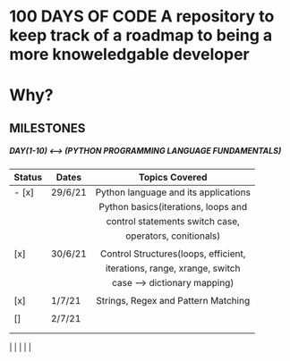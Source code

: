 # 100 DAYS OF CODE A repository to keep track of a roadmap to being a more knoweledgable developer

# Why?

## MILESTONES

##### DAY(1-10) <--> (PYTHON PROGRAMMING LANGUAGE FUNDAMENTALS)

| Status | Dates   |            Topics Covered            |
| ------ | ------- | :----------------------------------: |
|- [x]   | 29/6/21 | Python language and its applications |
|        |         | Python basics(iterations, loops and  |
|        |         |   control statements switch case,    |
|        |         |       operators, conitionals)        |
|        |         |                                      |
| [x]    | 30/6/21 | Control Structures(loops, efficient, |
|        |         |  iterations, range, xrange, switch   |
|        |         |  case --> dictionary mapping)        |
|        |         |                                      |
| [x]    | 1/7/21  | Strings, Regex and Pattern Matching  |
|        |         |                                      |
| []     | 2/7/21  |                                      |
|        |         |                                      |
|        |         |                                      |        
|
|
|
|
|

